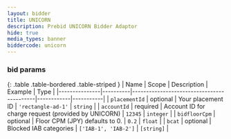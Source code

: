 ```yaml
---
layout: bidder
title: UNICORN
description: Prebid UNICORN Bidder Adaptor
hide: true
media_types: banner
biddercode: unicorn
---
```


### bid params

{: .table .table-bordered .table-striped }
| Name          | Scope    | Description                               | Example    | Type      |
|---------------|----------|-------------------------------------------|------------|-----------|
| `placementId` | optional | Your placement ID | `'rectangle-ad-1'` | `string`  |
| `accountId` | required | Account ID for charge request (provided by UNICORN) | `12345`    | `integer` |
| `bidfloorCpm` | optional | Floor CPM (JPY) defaults to 0.  | `0.2`    | `float` |
| `bcat` | optional | Blocked IAB categories | `['IAB-1', 'IAB-2']`    | `[string]` |
